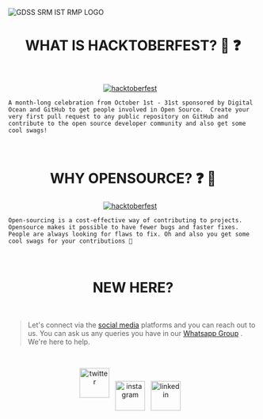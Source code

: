 ![GDSS SRM IST RMP LOGO](https://i.ibb.co/6PTG0gK/GDSC-SRM-Institute-of-Science-Technology-Ramapuram-Campus-Logo-x1.png)

<h1 align="center"> WHAT IS HACKTOBERFEST? 🤔 ❓ </h1>

&nbsp;&nbsp;

<p align="center" > 
<a href="https://hacktoberfest.digitalocean.com/" target="_blank"><img src="https://user-images.githubusercontent.com/26855364/136644285-080cd2bf-be2d-45ed-b212-d8717d430524.jpeg" alt="hacktoberfest"/></a> &nbsp;&nbsp;
</p>

`A month-long celebration from October 1st - 31st sponsored by Digital Ocean and GitHub to get people involved in Open Source. 
Create your very first pull request to any public repository on GitHub and contribute to the open source developer community and also get some cool swags!`

&nbsp;&nbsp;

<h1 align="center"> WHY OPENSOURCE? ❓ 🤔 </h1>
<p align="center" > 
<a href="https://github.com/dsc-srmrmp/dsc-srmrmp.github.io" target="_blank"><img src="https://user-images.githubusercontent.com/26855364/136653627-c51baabd-e937-47b0-8ed8-ae89174312ba.png" alt="hacktoberfest"/></a> &nbsp;&nbsp;
</p>

`Open-sourcing is a cost-effective way of contributing to projects. Opensource makes it possible to have fewer bugs and faster fixes. People are always looking for flaws to fix. Oh and also you get some cool swags for your contributions 👀`

 &nbsp;&nbsp;

<h1 align="center"> NEW HERE? </h1>

&nbsp;&nbsp;

>Let's connect via the [social media](https://linktr.ee/dscsrm.rmp) platforms and you can reach out to us. You can ask us any queries you have in our [Whatsapp Group](https://chat.whatsapp.com/LYXXM1rcUpJIoq3AvwImLV) . We're here to help.


<br>

<p align="center">
<a href="https://twitter.com/dscsrmramapuram" target="_blank"><img src="https://louisville.edu/artsandsciences/images/icons/social/twitter-color-transparent.png/image" alt="twitter" alt="twitter" height="60" width="60" /></a> &nbsp;&nbsp;<a href="https://www.instagram.com/dscsrm.rmp/" target="_blank"><img align="center" src="https://upload.wikimedia.org/wikipedia/commons/thumb/e/e7/Instagram_logo_2016.svg/2048px-Instagram_logo_2016.svg.png" alt="instagram" height="60" width="60" /></a> &nbsp;&nbsp;<a href="https://www.linkedin.com/in/dsc-srm-ramapuram/" target="_blank"><img align="center" src="https://www.vectorlogo.zone/logos/linkedin/linkedin-tile.svg" alt="linkedin" height="60" width="60" /></a> &nbsp;&nbsp;
</p>
